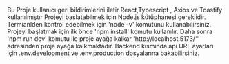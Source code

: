Bu Proje kullanıcı geri bildirimlerini iletir
React,Typescript , Axios ve Toastify kullanılmıştır
Projeyi başlatabilmek için Node.js kütüphanesi gereklidir. Termianlden kontrol edebilmek için 'node -v' komutunu kullanabilirsiniz.
Projeyi başlatmak için ilk önce 'npm install' komutu kullanılır. Daha sonra 'npm run dev' komutu ile proje ayağa kalkar
 'http://localhost:5173/'' adresinden proje ayağa kalkmaktadır.
 Backend kısmında api URL ayarları için .env.development ve .env.production dosyalarına bakabilirsiniz.